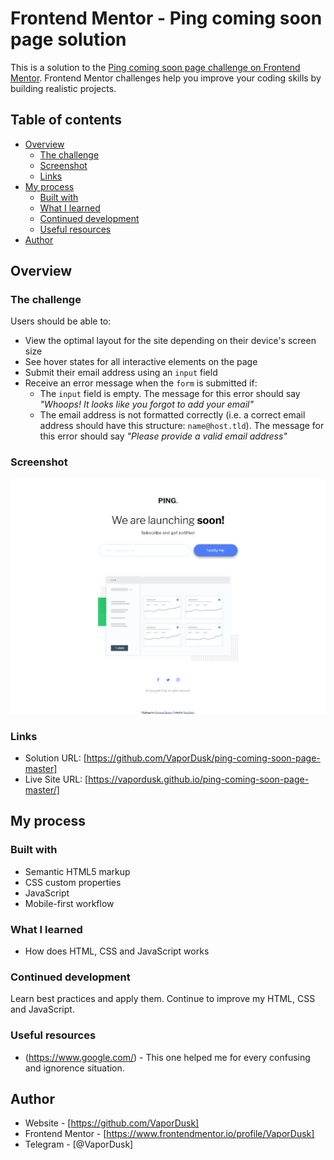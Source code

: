 # Frontend Mentor - Ping coming soon page solution

This is a solution to the [Ping coming soon page challenge on Frontend Mentor](https://www.frontendmentor.io/challenges/ping-single-column-coming-soon-page-5cadd051fec04111f7b848da). Frontend Mentor challenges help you improve your coding skills by building realistic projects. 

## Table of contents

- [Overview](#overview)
  - [The challenge](#the-challenge)
  - [Screenshot](#screenshot)
  - [Links](#links)
- [My process](#my-process)
  - [Built with](#built-with)
  - [What I learned](#what-i-learned)
  - [Continued development](#continued-development)
  - [Useful resources](#useful-resources)
- [Author](#author)

## Overview

### The challenge

Users should be able to:

- View the optimal layout for the site depending on their device's screen size
- See hover states for all interactive elements on the page
- Submit their email address using an `input` field
- Receive an error message when the `form` is submitted if:
	- The `input` field is empty. The message for this error should say *"Whoops! It looks like you forgot to add your email"*
	- The email address is not formatted correctly (i.e. a correct email address should have this structure: `name@host.tld`). The message for this error should say *"Please provide a valid email address"*

### Screenshot

![](./screenshot.jpeg)

### Links

- Solution URL: [https://github.com/VaporDusk/ping-coming-soon-page-master]
- Live Site URL: [https://vapordusk.github.io/ping-coming-soon-page-master/]

## My process

### Built with

- Semantic HTML5 markup
- CSS custom properties
- JavaScript
- Mobile-first workflow

### What I learned

- How does HTML, CSS and JavaScript works

### Continued development

Learn best practices and apply them.
Continue to improve my HTML, CSS and JavaScript.

### Useful resources

- (https://www.google.com/) - This one helped me for every confusing and ignorence situation.

## Author

- Website - [https://github.com/VaporDusk]
- Frontend Mentor - [https://www.frontendmentor.io/profile/VaporDusk]
- Telegram - [@VaporDusk]